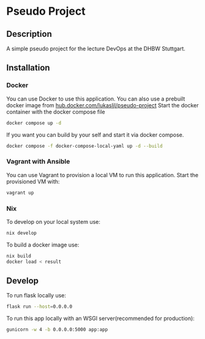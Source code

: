 # Pseudo Project

## Description
A simple pseudo project for the lecture DevOps at the DHBW Stuttgart.

## Installation
### Docker
You can use Docker to use this application.
You can also use a prebuilt docker image from [hub.docker.com/lukasljl/pseudo-project](https://hub.docker.com/r/lukasljl/pseudo-project)
Start the docker container with the docker compose file
```bash
docker compose up -d
```

If you want you can build by your self and start it via docker compose. 
```bash
docker compose -f docker-compose-local-yaml up -d --build
```

### Vagrant with Ansible
You can use Vagrant to provision a local VM to run this application.
Start the provisioned VM with:
```bash
vagrant up
```

### Nix
To develop on your local system use:
```bash
nix develop
```

To build a docker image use:
```bash
nix build
docker load < result  
```

## Develop
To run flask locally use:
```bash
flask run --host=0.0.0.0
```
To run this app locally with an WSGI server(recommended for production):
```bash
gunicorn -w 4 -b 0.0.0.0:5000 app:app
```